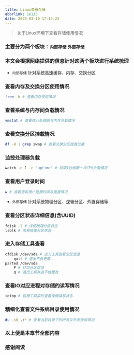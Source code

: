 ```yaml
---
title: Linux查看存储
abbrlink: 16135
date: 2025-03-10 17:14:23
---
```


> 关于Linux环境下查看存储使用情况
> 

### 主要分为两个板块：`内部存储` `外部存储`

### 本文会根据网络提供的信息针对这两个板块进行系统梳理

- `内部存储` 针对系统高速缓存、内存、交换分区

### 查看内存及交换分区使用情况

```bash
free -h # 查看内存使用情况
```

### 查看系统与内存间负载情况

```bash
vmstat # 查看核心处理器与内存负载情况
```

### 查看交换分区挂载情况

```bash
df -H | grep swap # 查看交换分区挂载位置
```

### 监控处理器负载

```bash
watch -n 1 -c "uptime" # 每隔1秒刷新一次CPU负载情况
```

### 查看用户登录时间

```bash
w # 查看当前用户连接时间与连接情况
```

- `外部存储` 针对系统物理分区、逻辑分区、外置存储等

### 查看分区状态详细信息(含UUID)

```bash
fdisk -l # 详细梳理分区状态
lsblk # 简易梳理分区状态
```

### 进入存储工具查看

```bash
cfdisk /dev/sda # 进入工具查看分区信息
    quit # 退出不做更改
parted /dev/sda
    P # 打印分区信息
    q # 退出工具并且不做更改

```

### 查看IO对应进程对存储的读写情况

```bash
iotop # 启用工具实时查看存储读写状态
```

### 精细化查看文件系统目录使用情况

```bash
du -sh ./* # 查看当前目录下的所有文件夹使用情况
```

### 以上便是本章节全部内容

### 感谢阅读